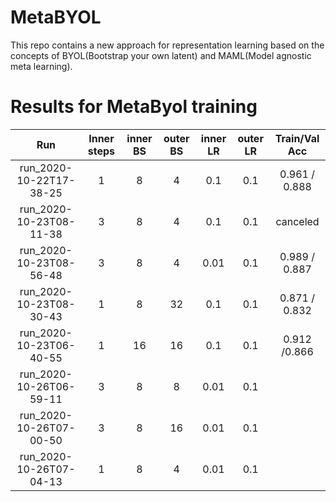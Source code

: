 # MetaBYOL
This repo contains a new approach for representation learning based on the concepts of BYOL(Bootstrap your own latent) and MAML(Model agnostic meta learning).

# Results for MetaByol training


| Run                     | Inner steps | inner BS | outer BS | inner LR | outer LR | Train/Val Acc |
| :----------------------:|:-----------:|:--------:|:--------:|:--------:|:--------:|:-------------:|
| run_2020-10-22T17-38-25 | 1           | 8        | 4        | 0.1      | 0.1      |  0.961 / 0.888|
| run_2020-10-23T08-11-38 | 3           | 8        | 4        | 0.1      | 0.1      |   canceled    |
| run_2020-10-23T08-56-48 | 3           | 8        | 4        | 0.01     | 0.1      | 0.989 / 0.887 |
| run_2020-10-23T08-30-43 | 1           | 8        | 32       | 0.1      | 0.1      | 0.871 / 0.832 |
| run_2020-10-23T06-40-55 | 1           | 16       | 16       | 0.1      | 0.1      | 0.912 /0.866  |
| run_2020-10-26T06-59-11 | 3           | 8        | 8        | 0.01     | 0.1      |               |
| run_2020-10-26T07-00-50 | 3           | 8        | 16       | 0.01     | 0.1      |               |
| run_2020-10-26T07-04-13 | 1           | 8        | 4        | 0.01     | 0.1      |               |
